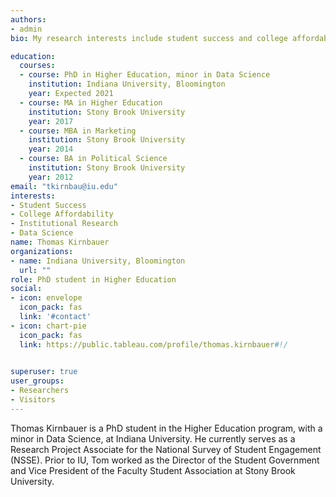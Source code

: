 ```yaml
---
authors:
- admin
bio: My research interests include student success and college affordability. 

education:
  courses:
  - course: PhD in Higher Education, minor in Data Science
    institution: Indiana University, Bloomington
    year: Expected 2021
  - course: MA in Higher Education
    institution: Stony Brook University
    year: 2017
  - course: MBA in Marketing
    institution: Stony Brook University
    year: 2014
  - course: BA in Political Science
    institution: Stony Brook University
    year: 2012
email: "tkirnbau@iu.edu"
interests:
- Student Success
- College Affordability
- Institutional Research
- Data Science
name: Thomas Kirnbauer
organizations:
- name: Indiana University, Bloomington
  url: ""
role: PhD student in Higher Education
social:
- icon: envelope
  icon_pack: fas
  link: '#contact'
- icon: chart-pie
  icon_pack: fas
  link: https://public.tableau.com/profile/thomas.kirnbauer#!/
  

superuser: true
user_groups:
- Researchers
- Visitors
---
```


Thomas Kirnbauer is a PhD student in the Higher Education program, with a minor in Data Science, at Indiana University. He currently serves as a Research Project Associate for the National Survey of Student Engagement (NSSE). Prior to IU, Tom worked as the Director of the Student Government and Vice President of the Faculty Student Association at Stony Brook University.
